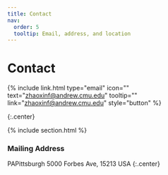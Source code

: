 ```yaml
---
title: Contact
nav:
  order: 5
  tooltip: Email, address, and location
---
```


# <i class="fas fa-envelope"></i>Contact

{%
  include link.html
  type="email"
  icon=""
  text="zhaoxinf@andrew.cmu.edu"
  tooltip=""
  link="zhaoxinf@andrew.cmu.edu"
  style="button"
%}

{:.center}

{% include section.html %}

### <i class="fas fa-mail-bulk"></i>Mailing Address

PAPittsburgh 5000 Forbes Ave, 15213
USA
{:.center}

